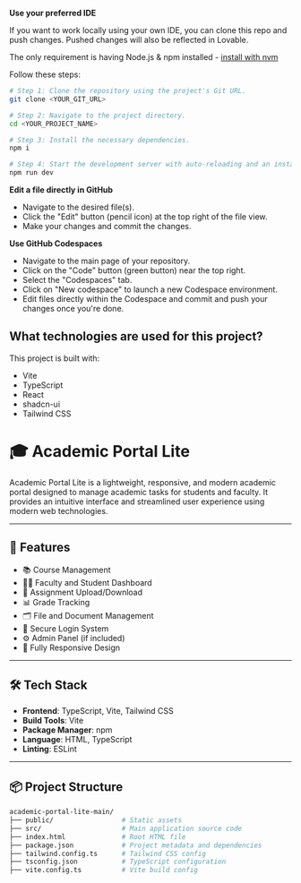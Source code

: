 
**Use your preferred IDE**

If you want to work locally using your own IDE, you can clone this repo and push changes. Pushed changes will also be reflected in Lovable.

The only requirement is having Node.js & npm installed - [install with nvm](https://github.com/nvm-sh/nvm#installing-and-updating)

Follow these steps:

```sh
# Step 1: Clone the repository using the project's Git URL.
git clone <YOUR_GIT_URL>

# Step 2: Navigate to the project directory.
cd <YOUR_PROJECT_NAME>

# Step 3: Install the necessary dependencies.
npm i

# Step 4: Start the development server with auto-reloading and an instant preview.
npm run dev
```

**Edit a file directly in GitHub**

- Navigate to the desired file(s).
- Click the "Edit" button (pencil icon) at the top right of the file view.
- Make your changes and commit the changes.

**Use GitHub Codespaces**

- Navigate to the main page of your repository.
- Click on the "Code" button (green button) near the top right.
- Select the "Codespaces" tab.
- Click on "New codespace" to launch a new Codespace environment.
- Edit files directly within the Codespace and commit and push your changes once you're done.

## What technologies are used for this project?

This project is built with:

- Vite
- TypeScript
- React
- shadcn-ui
- Tailwind CSS

# 🎓 Academic Portal Lite

Academic Portal Lite is a lightweight, responsive, and modern academic portal designed to manage academic tasks for students and faculty. It provides an intuitive interface and streamlined user experience using modern web technologies.

---

## 🚀 Features

- 📚 Course Management
- 👨‍🏫 Faculty and Student Dashboard
- 📄 Assignment Upload/Download
- 📊 Grade Tracking
- 🗂️ File and Document Management
- 🔐 Secure Login System
- ⚙️ Admin Panel (if included)
- 📱 Fully Responsive Design

---

## 🛠️ Tech Stack

- **Frontend**: TypeScript, Vite, Tailwind CSS
- **Build Tools**: Vite
- **Package Manager**: npm
- **Language**: HTML, TypeScript
- **Linting**: ESLint

---

## 📦 Project Structure

```bash
academic-portal-lite-main/
├── public/                 # Static assets
├── src/                    # Main application source code
├── index.html              # Root HTML file
├── package.json            # Project metadata and dependencies
├── tailwind.config.ts      # Tailwind CSS config
├── tsconfig.json           # TypeScript configuration
├── vite.config.ts          # Vite build config

